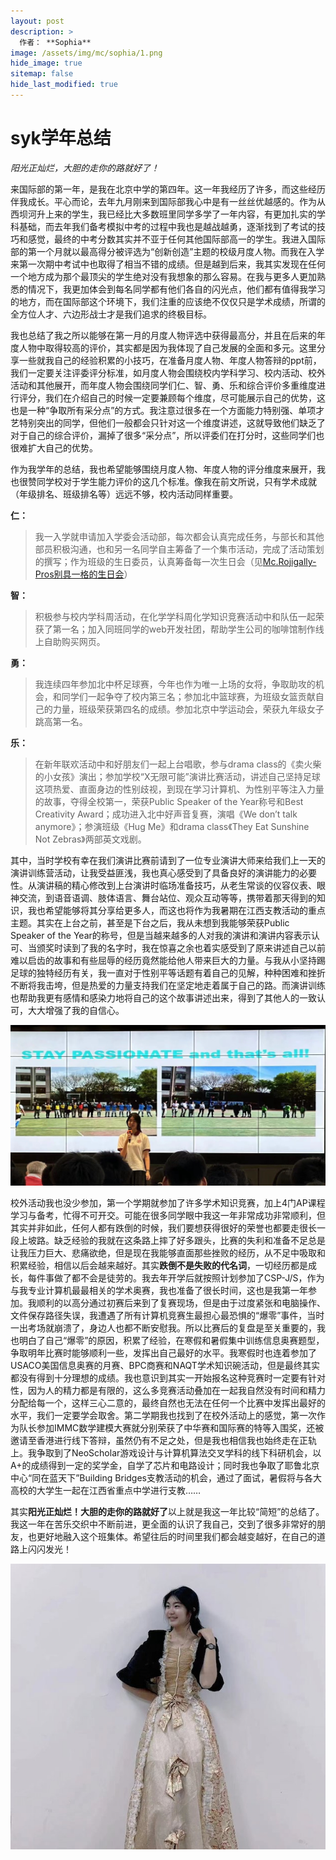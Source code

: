 ```yaml
---
layout: post
description: >
  作者： **Sophia**
image: /assets/img/mc/sophia/1.png
hide_image: true
sitemap: false
hide_last_modified: true
---
```


# syk学年总结 

*阳光正灿烂，大胆的走你的路就好了！*

来国际部的第一年，是我在北京中学的第四年。这一年我经历了许多，而这些经历伴我成长。平心而论，去年九月刚来到国际部我心中是有一丝丝优越感的。作为从西坝河升上来的学生，我已经比大多数班里同学多学了一年内容，有更加扎实的学科基础，而去年我们备考模拟中考的过程中我也是越战越勇，逐渐找到了考试的技巧和感觉，最终的中考分数其实并不亚于任何其他国际部高一的学生。我进入国际部的第一个月就以最高得分被评选为“创新创造”主题的校级月度人物。而我在入学来第一次期中考试中也取得了相当不错的成绩。但是越到后来，我其实发现在任何一个地方成为那个最顶尖的学生绝对没有我想象的那么容易。在我与更多人更加熟悉的情况下，我更加体会到每名同学都有他们各自的闪光点，他们都有值得我学习的地方，而在国际部这个环境下，我们注重的应该绝不仅仅只是学术成绩，所谓的全方位人才、六边形战士才是我们追求的终极目标。

我也总结了我之所以能够在第一月的月度人物评选中获得最高分，并且在后来的年度人物中取得较高的评价，其实都是因为我体现了自己发展的全面和多元。这里分享一些就我自己的经验积累的小技巧，在准备月度人物、年度人物答辩的ppt前，我们一定要关注评委评分标准，如月度人物会围绕校内学科学习、校内活动、校外活动和其他展开，而年度人物会围绕同学们仁、智、勇、乐和综合评价多重维度进行评分，我们在介绍自己的时候一定要兼顾每个维度，尽可能展示自己的优势，这也是一种“争取所有采分点”的方式。我注意过很多在一个方面能力特别强、单项才艺特别突出的同学，但他们一般都会只针对这一个维度讲述，这就导致他们缺乏了对于自己的综合评价，漏掉了很多“采分点”，所以评委们在打分时，这些同学们也很难扩大自己的优势。

作为我学年的总结，我也希望能够围绕月度人物、年度人物的评分维度来展开，我也很赞同学校对于学生能力评价的这几个标准。像我在前文所说，只有学术成就（年级排名、班级排名等）远远不够，校内活动同样重要。

**仁：**
>我一入学就申请加入学委会活动部，每次都会认真完成任务，与部长和其他部员积极沟通，也和另一名同学自主筹备了一个集市活动，完成了活动策划的撰写；作为班级的生日委员，认真筹备每一次生日会（见[Mc.Rojigally-Pros别具一格的生日会](https://xyyuan.fun/mc/2024-07-08-birthday/)）

**智：**
>积极参与校内学科周活动，在化学学科周化学知识竞赛活动中和队伍一起荣获了第一名；加入同班同学的web开发社团，帮助学生公司的咖啡馆制作线上自助购买网页。

**勇：**
>我连续四年参加北中杯足球赛，今年也作为唯一上场的女将，争取助攻的机会，和同学们一起争夺了校内第三名；参加北中篮球赛，为班级女篮贡献自己的力量，班级荣获第四名的成绩。参加北京中学运动会，荣获九年级女子跳高第一名。

**乐：**
>在新年联欢活动中和好朋友们一起上台唱歌，参与drama class的《卖火柴的小女孩》演出；参加学校“X无限可能”演讲比赛活动，讲述自己坚持足球这项热爱、直面身边的性别歧视，到现在学习计算机、为性别平等注入力量的故事，夺得全校第一，荣获Public Speaker of the Year称号和Best Creativity Award；成功进入北中好声音复赛，演唱《We don’t talk anymore》；参演班级《Hug Me》和drama class《They Eat Sunshine Not Zebras》两部英文戏剧。

其中，当时学校有幸在我们演讲比赛前请到了一位专业演讲大师来给我们上一天的演讲训练营活动，让我受益匪浅，我也真心感受到了具备良好的演讲能力的必要性。从演讲稿的精心修改到上台演讲时临场准备技巧，从老生常谈的仪容仪表、眼神交流，到语音语调、肢体语言、舞台站位、观众互动等等，携带着那天得到的知识，我也希望能够将其分享给更多人，而这也将作为我暑期在江西支教活动的重点主题。其实在上台之前，甚至是下台之后，我从未想到我能够荣获Public Speaker of the Year的称号，但是当越来越多的人对我的演讲和演讲内容表示认可、当颁奖时读到了我的名字时，我在惊喜之余也着实感受到了原来讲述自己以前难以启齿的故事和有些屈辱的经历竟然能给他人带来巨大的力量。与我从小坚持踢足球的独特经历有关，我一直对于性别平等话题有着自己的见解，种种困难和挫折不断将我击垮，但是热爱的力量支持我们在坚定地走着属于自己的路。而演讲训练也帮助我更有感情和感染力地将自己的这个故事讲述出来，得到了其他人的一致认可，大大增强了我的自信心。

![](../../assets/img/mc/sophia/3.jpeg) 

校外活动我也没少参加，第一个学期就参加了许多学术知识竞赛，加上4门AP课程学习与备考，忙得不可开交。可能在很多同学眼中我这一年非常成功非常顺利，但其实并非如此，任何人都有跌倒的时候，我们要想获得很好的荣誉也都要走很长一段上坡路。缺乏经验的我就在这条路上摔了好多跟头，比赛的失利和准备不足总是让我压力巨大、悲痛欲绝，但是现在我能够直面那些挫败的经历，从不足中吸取和积累经验，相信以后会越来越好。其实**跌倒不是失败的代名词**，一切经历都是成长，每件事做了都不会是徒劳的。我去年开学后就按照计划参加了CSP-J/S，作为与我专业计算机最最相关的学术奥赛，我也准备了很长时间，这也是我第一年参加。我顺利的以高分通过初赛后来到了复赛现场，但是由于过度紧张和电脑操作、文件保存路径失误，我遭遇了所有计算机竞赛生最担心最恐惧的“爆零”事件，当时一出考场就崩溃了，身边人也都不断安慰我。所以比赛后的复盘是至关重要的，我也明白了自己“爆零”的原因，积累了经验，在寒假和暑假集中训练信息奥赛题型，争取明年比赛时能够顺利一些，发挥出自己最好的水平。我寒假时也连着参加了USACO美国信息奥赛的月赛、BPC商赛和NAQT学术知识碗活动，但是最终其实都没有得到十分理想的成绩。我也意识到其实一开始报名这种竞赛时一定要有针对性，因为人的精力都是有限的，这么多竞赛活动叠加在一起我自然没有时间和精力分配给每一个，这样三心二意的，最终自然也无法在任何一个比赛中发挥出最好的水平，我们一定要学会取舍。第二学期我也找到了在校外活动上的感觉，第一次作为队长参加IMMC数学建模大赛就分别荣获了中华赛和国际赛的特等入围奖，还被邀请至香港进行线下答辩，虽然仍有不足之处，但是我也相信我也始终走在正轨上。我争取到了NeoScholar游戏设计与计算机算法交叉学科的线下科研机会，以A+的成绩得到一定的奖学金，自学了芯片和电路设计；同时我也争取了耶鲁北京中心“同在蓝天下”Building Bridges支教活动的机会，通过了面试，暑假将与各大高校的大学生一起在江西省重点中学进行支教……

其实**阳光正灿烂！大胆的走你的路就好了**以上就是我这一年比较“简短”的总结了。我这一年在苦乐交织中不断前进，更全面的认识了我自己，交到了很多非常好的朋友，也更好地融入这个班集体。希望往后的时间里我们都会越变越好，在自己的道路上闪闪发光！

![](../../assets/img/mc/sophia/2.png) 

